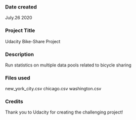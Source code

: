 ### Date created
July.26 2020

### Project Title
Udacity Bike-Share Project

### Description
Run statistics on multiple data pools related to bicycle sharing

### Files used
new_york_city.csv chicago.csv washington.csv

### Credits
Thank you to Udacity for creating the challenging project!

